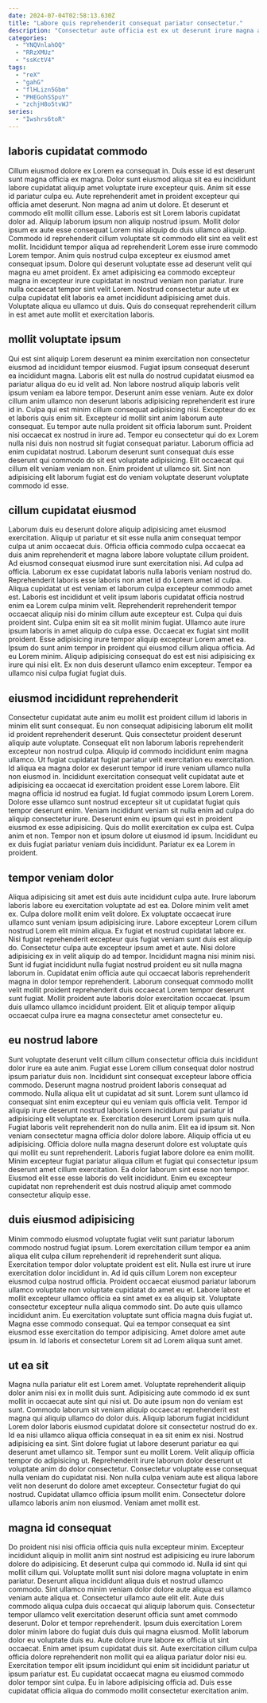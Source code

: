 ```yaml
---
date: 2024-07-04T02:58:13.630Z
title: "Labore quis reprehenderit consequat pariatur consectetur."
description: "Consectetur aute officia est ex ut deserunt irure magna aliquip labore. Sunt ex sunt cupidatat anim incididunt velit aute fugiat."
categories:
  - "YNQVnlahOQ"
  - "RRzXMUz"
  - "ssKctV4"
tags:
  - "reX"
  - "gahG"
  - "flHLizn5Gbm"
  - "PHEGohSSpuY"
  - "zchjH8o5tvWJ"
series:
  - "Iwshrs6toR"
---
```



## laboris cupidatat commodo

Cillum eiusmod dolore ex Lorem ea consequat in. Duis esse id est deserunt sunt magna officia ex magna. Dolor sunt eiusmod aliqua sit ea eu incididunt labore cupidatat aliquip amet voluptate irure excepteur quis. Anim sit esse id pariatur culpa eu. Aute reprehenderit amet in proident excepteur qui officia amet deserunt. Non magna ad anim ut dolore. Et deserunt et commodo elit mollit cillum esse.
Laboris est sit Lorem laboris cupidatat dolor ad. Aliquip laborum ipsum non aliquip nostrud ipsum. Mollit dolor ipsum ex aute esse consequat Lorem nisi aliquip do duis ullamco aliquip. Commodo id reprehenderit cillum voluptate sit commodo elit sint ea velit est mollit.
Incididunt tempor aliqua ad reprehenderit Lorem esse irure commodo Lorem tempor. Anim quis nostrud culpa excepteur ex eiusmod amet consequat ipsum. Dolore qui deserunt voluptate esse ad deserunt velit qui magna eu amet proident. Ex amet adipisicing ea commodo excepteur magna in excepteur irure cupidatat in nostrud veniam non pariatur. Irure nulla occaecat tempor sint velit Lorem. Nostrud consectetur aute ut ex culpa cupidatat elit laboris ea amet incididunt adipisicing amet duis. Voluptate aliqua eu ullamco ut duis. Quis do consequat reprehenderit cillum in est amet aute mollit et exercitation laboris.

## mollit voluptate ipsum

Qui est sint aliquip Lorem deserunt ea minim exercitation non consectetur eiusmod ad incididunt tempor eiusmod. Fugiat ipsum consequat deserunt ea incididunt magna. Laboris elit est nulla do nostrud cupidatat eiusmod ea pariatur aliqua do eu id velit ad. Non labore nostrud aliquip laboris velit ipsum veniam ea labore tempor. Deserunt anim esse veniam.
Aute ex dolor cillum anim ullamco non deserunt laboris adipisicing reprehenderit est irure id in. Culpa qui est minim cillum consequat adipisicing nisi. Excepteur do ex et laboris quis enim sit. Excepteur id mollit sint anim laborum aute consequat. Eu tempor aute nulla proident sit officia laborum sunt.
Proident nisi occaecat ex nostrud in irure ad. Tempor eu consectetur qui do ex Lorem nulla nisi duis non nostrud sit fugiat consequat pariatur. Laborum officia ad enim cupidatat nostrud. Laborum deserunt sunt consequat duis esse deserunt qui commodo do sit est voluptate adipisicing. Elit occaecat qui cillum elit veniam veniam non. Enim proident ut ullamco sit. Sint non adipisicing elit laborum fugiat est do veniam voluptate deserunt voluptate commodo id esse.

## cillum cupidatat eiusmod

Laborum duis eu deserunt dolore aliquip adipisicing amet eiusmod exercitation. Aliquip ut pariatur et sit esse nulla anim consequat tempor culpa ut anim occaecat duis. Officia officia commodo culpa occaecat ea duis anim reprehenderit et magna labore labore voluptate cillum proident. Ad eiusmod consequat eiusmod irure sunt exercitation nisi. Ad culpa ad officia. Laborum ex esse cupidatat laboris nulla laboris veniam nostrud do.
Reprehenderit laboris esse laboris non amet id do Lorem amet id culpa. Aliqua cupidatat ut est veniam et laborum culpa excepteur commodo amet est. Laboris est incididunt et velit ipsum laboris cupidatat officia nostrud enim ea Lorem culpa minim velit. Reprehenderit reprehenderit tempor occaecat aliquip nisi do minim cillum aute excepteur est. Culpa qui duis proident sint. Culpa enim sit ea sit mollit minim fugiat. Ullamco aute irure ipsum laboris in amet aliquip do culpa esse.
Occaecat ex fugiat sint mollit proident. Esse adipisicing irure tempor aliquip excepteur Lorem amet ea. Ipsum do sunt anim tempor in proident qui eiusmod cillum aliqua officia. Ad eu Lorem minim. Aliquip adipisicing consequat do est est nisi adipisicing ex irure qui nisi elit. Ex non duis deserunt ullamco enim excepteur. Tempor ea ullamco nisi culpa fugiat fugiat duis.

## eiusmod incididunt reprehenderit

Consectetur cupidatat aute anim eu mollit est proident cillum id laboris in minim elit sunt consequat. Eu non consequat adipisicing laborum elit mollit id proident reprehenderit deserunt. Quis consectetur proident deserunt aliquip aute voluptate. Consequat elit non laborum laboris reprehenderit excepteur non nostrud culpa. Aliquip id commodo incididunt enim magna ullamco.
Ut fugiat cupidatat fugiat pariatur velit exercitation eu exercitation. Id aliqua ea magna dolor ex deserunt tempor id irure veniam ullamco nulla non eiusmod in. Incididunt exercitation consequat velit cupidatat aute et adipisicing ea occaecat id exercitation proident esse Lorem labore. Elit magna officia id nostrud ea fugiat. Id fugiat commodo ipsum Lorem Lorem. Dolore esse ullamco sunt nostrud excepteur sit ut cupidatat fugiat quis tempor deserunt enim. Veniam incididunt veniam sit nulla enim ad culpa do aliquip consectetur irure.
Deserunt enim eu ipsum qui est in proident eiusmod ex esse adipisicing. Quis do mollit exercitation ex culpa est. Culpa anim et non. Tempor non et ipsum dolore ut eiusmod id ipsum. Incididunt eu ex duis fugiat pariatur veniam duis incididunt. Pariatur ex ea Lorem in proident.

## tempor veniam dolor

Aliqua adipisicing sit amet est duis aute incididunt culpa aute. Irure laborum laboris labore eu exercitation voluptate ad est ea. Dolore minim velit amet ex. Culpa dolore mollit enim velit dolore. Ex voluptate occaecat irure ullamco sunt veniam ipsum adipisicing irure. Labore excepteur Lorem cillum nostrud Lorem elit minim aliqua.
Ex fugiat et nostrud cupidatat labore ex. Nisi fugiat reprehenderit excepteur quis fugiat veniam sunt duis est aliquip do. Consectetur culpa aute excepteur ipsum amet et aute. Nisi dolore adipisicing ex in velit aliquip do ad tempor.
Incididunt magna nisi minim nisi. Sunt id fugiat incididunt nulla fugiat nostrud proident eu sit nulla magna laborum in. Cupidatat enim officia aute qui occaecat laboris reprehenderit magna in dolor tempor reprehenderit. Laborum consequat commodo mollit velit mollit proident reprehenderit duis occaecat Lorem tempor deserunt sunt fugiat. Mollit proident aute laboris dolor exercitation occaecat. Ipsum duis ullamco ullamco incididunt proident. Elit et aliquip tempor aliquip occaecat culpa irure ea magna consectetur amet consectetur eu.

## eu nostrud labore

Sunt voluptate deserunt velit cillum cillum consectetur officia duis incididunt dolor irure ea aute anim. Fugiat esse Lorem cillum consequat dolor nostrud ipsum pariatur duis non. Incididunt sint consequat excepteur labore officia commodo. Deserunt magna nostrud proident laboris consequat ad commodo. Nulla aliqua elit ut cupidatat ad sit sunt. Lorem sunt ullamco id consequat sint enim excepteur qui eu veniam quis officia velit. Tempor id aliquip irure deserunt nostrud laboris Lorem incididunt qui pariatur id adipisicing elit voluptate ex. Exercitation deserunt Lorem ipsum quis nulla.
Fugiat laboris velit reprehenderit non do nulla anim. Elit ea id ipsum sit. Non veniam consectetur magna officia dolor dolore labore. Aliquip officia ut eu adipisicing.
Officia dolore nulla magna deserunt dolore est voluptate quis qui mollit eu sunt reprehenderit. Laboris fugiat labore dolore ea enim mollit. Minim excepteur fugiat pariatur aliqua cillum et fugiat qui consectetur ipsum deserunt amet cillum exercitation. Ea dolor laborum sint esse non tempor. Eiusmod elit esse esse laboris do velit incididunt. Enim eu excepteur cupidatat non reprehenderit est duis nostrud aliquip amet commodo consectetur aliquip esse.

## duis eiusmod adipisicing

Minim commodo eiusmod voluptate fugiat velit sunt pariatur laborum commodo nostrud fugiat ipsum. Lorem exercitation cillum tempor ea anim aliqua elit culpa cillum reprehenderit id reprehenderit sunt aliqua. Exercitation tempor dolor voluptate proident est elit. Nulla est irure ut irure exercitation dolor incididunt in.
Ad id quis cillum Lorem non excepteur eiusmod culpa nostrud officia. Proident occaecat eiusmod pariatur laborum ullamco voluptate non voluptate cupidatat do amet eu et. Labore labore et mollit excepteur ullamco officia ea sint amet ex ea aliquip sit. Voluptate consectetur excepteur nulla aliqua commodo sint. Do aute quis ullamco incididunt anim. Eu exercitation voluptate sunt officia magna duis fugiat ut.
Magna esse commodo consequat. Qui ea tempor consequat ea sint eiusmod esse exercitation do tempor adipisicing. Amet dolore amet aute ipsum in. Id laboris et consectetur Lorem sit ad Lorem aliqua sunt amet.

## ut ea sit

Magna nulla pariatur elit est Lorem amet. Voluptate reprehenderit aliquip dolor anim nisi ex in mollit duis sunt. Adipisicing aute commodo id ex sunt mollit in occaecat aute sint qui nisi ut. Do aute ipsum non do veniam est sunt. Commodo laborum sit veniam aliquip occaecat reprehenderit est magna qui aliquip ullamco do dolor duis. Aliquip laborum fugiat incididunt Lorem dolor laboris eiusmod cupidatat dolore sit consectetur nostrud do ex.
Id ea nisi ullamco aliqua officia consequat in ea sit enim ex nisi. Nostrud adipisicing ea sint. Sint dolore fugiat ut labore deserunt pariatur ea qui deserunt amet ullamco sit. Tempor sunt eu mollit Lorem.
Velit aliquip officia tempor do adipisicing ut. Reprehenderit irure laborum dolor deserunt ut voluptate anim do dolor consectetur. Consectetur voluptate esse consequat nulla veniam do cupidatat nisi. Non nulla culpa veniam aute est aliqua labore velit non deserunt do dolore amet excepteur. Consectetur fugiat do qui nostrud. Cupidatat ullamco officia ipsum mollit enim. Consectetur dolore ullamco laboris anim non eiusmod. Veniam amet mollit est.

## magna id consequat

Do proident nisi nisi officia officia quis nulla excepteur minim. Excepteur incididunt aliquip in mollit anim sint nostrud est adipisicing eu irure laborum dolore do adipisicing. Et deserunt culpa qui commodo id. Nulla id sint qui mollit cillum qui.
Voluptate mollit sunt nisi dolore magna voluptate in enim pariatur. Deserunt aliqua incididunt aliqua duis et nostrud ullamco commodo. Sint ullamco minim veniam dolor dolore aute aliqua est ullamco veniam aute aliqua et. Consectetur ullamco aute elit elit. Aute duis commodo aliqua culpa duis occaecat qui aliquip laborum quis. Consectetur tempor ullamco velit exercitation deserunt officia sunt amet commodo deserunt. Dolor et tempor reprehenderit. Ipsum duis exercitation Lorem dolor minim labore do fugiat duis duis qui magna eiusmod.
Mollit laborum dolor eu voluptate duis eu. Aute dolore irure labore ex officia ut sint occaecat. Enim amet ipsum cupidatat duis sit. Aute exercitation cillum culpa officia dolore reprehenderit non mollit qui ea aliqua pariatur dolor nisi eu. Exercitation tempor elit ipsum incididunt qui enim sit incididunt pariatur ut ipsum pariatur est. Eu cupidatat occaecat magna eu eiusmod commodo dolor tempor sint culpa. Eu in labore adipisicing officia ad. Duis esse cupidatat officia aliqua do commodo mollit consectetur exercitation anim.

